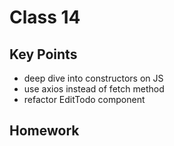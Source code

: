 # Class 14

## Key Points
- deep dive into constructors on JS
- use axios instead of fetch method
- refactor EditTodo component

## Homework
